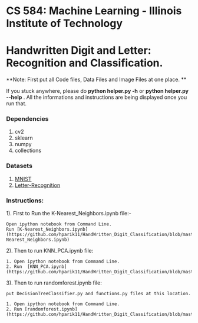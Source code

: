 # CS 584: Machine Learning - Illinois Institute of Technology

# Handwritten Digit and Letter: Recognition and Classification.


**Note: First put all Code files, Data Files and Image Files at one place. **


If you stuck anywhere, please do __python helper.py -h__ or __python helper.py --help__ . All the informations and instructions are being displayed once you run that.  


### Dependencies

1. cv2
2. sklearn
3. numpy
4. collections

### Datasets

1. [MNIST](http://yann.lecun.com/exdb/mnist/)
2. [Letter-Recognition](https://archive.ics.uci.edu/ml/datasets/Letter+Recognition)

### Instructions:
 
1). First to Run the K-Nearest_Neighbors.ipynb file:-  
	
	Open ipython notebook from Command Line.
	Run [K-Nearest_Neighbors.ipynb](https://github.com/hparik11/HandWritten_Digit_Classification/blob/master/code/K-Nearest_Neighbors.ipynb)

2). Then to run KNN_PCA.ipynb file: 
	
	1. Open ipython notebook from Command Line.
	2. Run  [KNN_PCA.ipynb](https://github.com/hparik11/HandWritten_Digit_Classification/blob/master/code/KNN_PCA.ipynb)
	
3). Then to run randomforest.ipynb file: 
	
	put DecisionTreeClassifier.py and functions.py files at this location. 

	1. Open ipython notebook from Command Line.
	2. Run [randomforest.ipynb](https://github.com/hparik11/HandWritten_Digit_Classification/blob/master/code/randomforest.ipynb)
